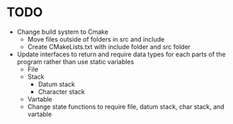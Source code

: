 # TODO

- Change build system to Cmake
	- Move files outside of folders in src and include
	- Create CMakeLists.txt with include folder and src folder
- Update interfaces to return and require data types for each parts of the program rather than use static variables
	- File
	- Stack
		- Datum stack
		- Character stack
	- Vartable
	- Change state functions to require file, datum stack, char stack, and vartable
